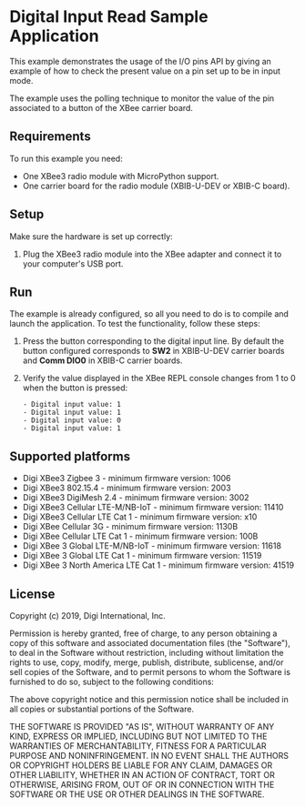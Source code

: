 Digital Input Read Sample Application
=====================================

This example demonstrates the usage of the I/O pins API by giving an example
of how to check the present value on a pin set up to be in input mode.

The example uses the polling technique to monitor the value of the pin
associated to a button of the XBee carrier board.

Requirements
------------

To run this example you need:

* One XBee3 radio module with MicroPython support.
* One carrier board for the radio module (XBIB-U-DEV or XBIB-C board).

Setup
-----

Make sure the hardware is set up correctly:

1. Plug the XBee3 radio module into the XBee adapter and connect it to your
   computer's USB port.

Run
---

The example is already configured, so all you need to do is to compile and
launch the application. To test the functionality, follow these steps:

1. Press the button corresponding to the digital input line. By default the
   button configured corresponds to **SW2** in XBIB-U-DEV carrier boards and
   **Comm DIO0** in XBIB-C carrier boards.
2. Verify the value displayed in the XBee REPL console changes from 1 to 0 when
   the button is pressed:

       - Digital input value: 1
       - Digital input value: 1
       - Digital input value: 0
       - Digital input value: 1

Supported platforms
-------------------

* Digi XBee3 Zigbee 3 - minimum firmware version: 1006
* Digi XBee3 802.15.4 - minimum firmware version: 2003
* Digi XBee3 DigiMesh 2.4 - minimum firmware version: 3002
* Digi XBee3 Cellular LTE-M/NB-IoT - minimum firmware version: 11410
* Digi XBee3 Cellular LTE Cat 1 - minimum firmware version: x10
* Digi XBee Cellular 3G - minimum firmware version: 1130B
* Digi XBee Cellular LTE Cat 1 - minimum firmware version: 100B
* Digi XBee 3 Global LTE-M/NB-IoT - minimum firmware version: 11618
* Digi XBee 3 Global LTE Cat 1 - minimum firmware version: 11519
* Digi XBee 3 North America LTE Cat 1 - minimum firmware version: 41519

License
-------

Copyright (c) 2019, Digi International, Inc.

Permission is hereby granted, free of charge, to any person obtaining a copy
of this software and associated documentation files (the "Software"), to deal
in the Software without restriction, including without limitation the rights
to use, copy, modify, merge, publish, distribute, sublicense, and/or sell
copies of the Software, and to permit persons to whom the Software is
furnished to do so, subject to the following conditions:

The above copyright notice and this permission notice shall be included in all
copies or substantial portions of the Software.

THE SOFTWARE IS PROVIDED "AS IS", WITHOUT WARRANTY OF ANY KIND, EXPRESS OR
IMPLIED, INCLUDING BUT NOT LIMITED TO THE WARRANTIES OF MERCHANTABILITY,
FITNESS FOR A PARTICULAR PURPOSE AND NONINFRINGEMENT. IN NO EVENT SHALL THE
AUTHORS OR COPYRIGHT HOLDERS BE LIABLE FOR ANY CLAIM, DAMAGES OR OTHER
LIABILITY, WHETHER IN AN ACTION OF CONTRACT, TORT OR OTHERWISE, ARISING FROM,
OUT OF OR IN CONNECTION WITH THE SOFTWARE OR THE USE OR OTHER DEALINGS IN THE
SOFTWARE.